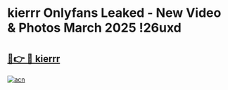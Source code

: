 # kierrr Onlyfans Leaked - New Video & Photos March 2025 !26uxd

# <h2><a href="https://mqh9am.iuczelnia.edu.pl?title=kierrr&ref=26uxd">🔗👉 🔴 kierrr</a></h2>

[![acn](https://github.com/user-attachments/assets/0f9c940e-d8b0-45ae-aac7-cd30a18b3e1c)](https://mqh9am.iuczelnia.edu.pl?title=kierrr&ref=26uxd)

